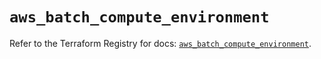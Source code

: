 # `aws_batch_compute_environment`

Refer to the Terraform Registry for docs: [`aws_batch_compute_environment`](https://registry.terraform.io/providers/hashicorp/aws/5.32.0/docs/resources/batch_compute_environment).
